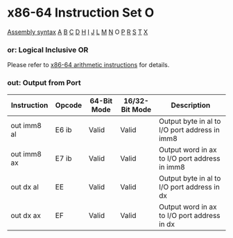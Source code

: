x86-64 Instruction Set O
========================

[Assembly syntax](AssemblyX64.md)
[A](AssemblyX64A.md) [B](AssemblyX64B.md) [C](AssemblyX64C.md)
[D](AssemblyX64D.md) [H](AssemblyX64H.md) [I](AssemblyX64I.md)
[J](AssemblyX64J.md) [L](AssemblyX64L.md) [M](AssemblyX64M.md)
[N](AssemblyX64N.md) O [P](AssemblyX64P.md)
[R](AssemblyX64R.md) [S](AssemblyX64S.md) [T](AssemblyX64T.md)
[X](AssemblyX64X.md)

### or: Logical Inclusive OR

Please refer to [x86-64 arithmetic instructions](AssemblyX64Arith.md) for details.

### out: Output from Port

| Instruction | Opcode | 64-Bit Mode | 16/32-Bit Mode | Description                                   |
| ----------- | ------ | ----------- | -------------- | --------------------------------------------- |
| out imm8 al | E6 ib  | Valid       | Valid          | Output byte in al to I/O port address in imm8 |
| out imm8 ax | E7 ib  | Valid       | Valid          | Output word in ax to I/O port address in imm8 |
| out dx al   | EE     | Valid       | Valid          | Output byte in al to I/O port address in dx   |
| out dx ax   | EF     | Valid       | Valid          | Output word in ax to I/O port address in dx   |

